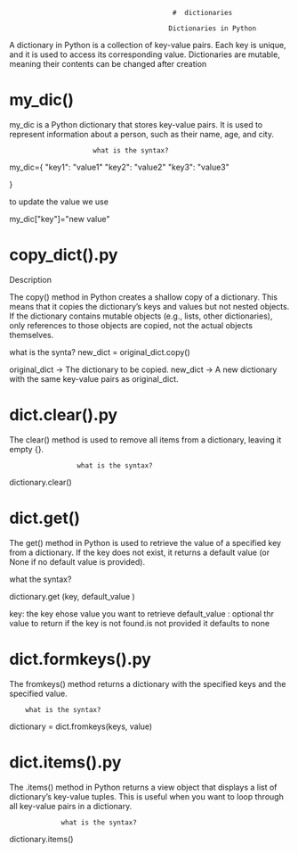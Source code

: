                                              #  dictionaries

                                            Dictionaries in Python

A dictionary in Python is a collection of key-value pairs. Each key is unique, and it is used to access its corresponding value. Dictionaries are mutable, meaning their contents can be changed after creation                                            

# my_dic()

my_dic is a Python dictionary that stores key-value pairs. It is used to represent information about a person, such as their name, age, and city.

                         what is the syntax?
 my_dic={
    "key1": "value1"
    "key2": "value2"
    "key3": "value3"

 }
 
to update the value we use 
 
 my_dic["key"]="new value"
 
 # copy_dict().py
 
 Description

The copy() method in Python creates a shallow copy of a dictionary. This means that it copies the dictionary’s keys and values but not nested objects. If the dictionary contains mutable objects (e.g., lists, other dictionaries), only references to those objects are copied, not the actual objects themselves.
 
  what is the synta?
 new_dict = original_dict.copy()

original_dict → The dictionary to be copied.
new_dict → A new dictionary with the same key-value pairs as original_dict.
                  
 # dict.clear().py

The clear() method is used to remove all items from a dictionary, leaving it empty {}.

                     what is the syntax?
dictionary.clear()

 # dict.get()

 The get() method in Python is used to retrieve the value of a specified key from a dictionary. If the key does not exist, it returns a default value (or None if no default value is provided).
  
   what the syntax?

   dictionary.get (key, default_value )

 key: the key ehose value you want to retrieve
default_value : optional thr value to return if the key is not found.is not provided it defaults to none

 # dict.formkeys().py

 The fromkeys() method returns a dictionary with the specified keys and the specified value.
 
        what is the syntax?
        
dictionary = dict.fromkeys(keys, value)

# dict.items().py

The .items() method in Python returns a view object that displays a list of dictionary’s key-value tuples. This is useful when you want to loop through all key-value pairs in a dictionary.
 
                 what is the syntax?

  dictionary.items()


